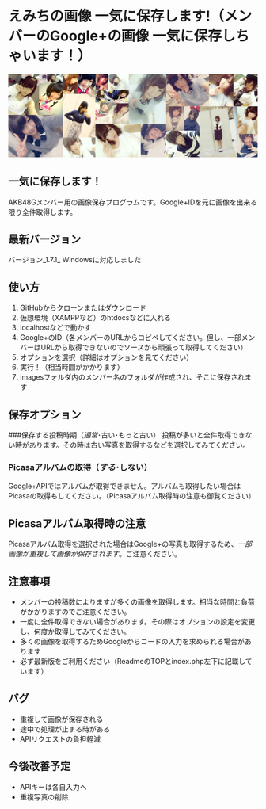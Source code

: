# えみちの画像 一気に保存します!（メンバーのGoogle+の画像 一気に保存しちゃいます！）

![Alt text](images/cover.jpg)
## 一気に保存します！
AKB48Gメンバー用の画像保存プログラムです。Google+IDを元に画像を出来る限り全件取得します。
## 最新バージョン
バージョン_1.7.1_ Windowsに対応しました
## 使い方
1. GitHubからクローンまたはダウンロード
2. 仮想環境（XAMPPなど）のhtdocsなどに入れる
3. localhostなどで動かす
4. Google+のID（各メンバーのURLからコピペしてください。但し、一部メンバーはURLから取得できないのでソースから頑張って取得してください）
5. オプションを選択（詳細はオプションを見てください）
6. 実行！（相当時間がかかります）
7. imagesフォルダ内のメンバー名のフォルダが作成され、そこに保存されます

## 保存オプション
###保存する投稿時期（_通常_･古い･もっと古い）
投稿が多いと全件取得できない時があります。その時は古い写真を取得するなどを選択してみてください。
### Picasaアルバムの取得（_する_･しない）
Google+APIではアルバムが取得できません。アルバムも取得したい場合はPicasaの取得もしてください。（Picasaアルバム取得時の注意も御覧ください）

## Picasaアルバム取得時の注意
Picasaアルバム取得を選択された場合はGoogle+の写真も取得するため、_一部画像が重複して画像が保存されます_。ご注意ください。
## 注意事項
* メンバーの投稿数によりますが多くの画像を取得します。相当な時間と負荷がかかりますのでご注意ください。
* 一度に全件取得できない場合があります。その際はオプションの設定を変更し、何度か取得してみてください。
* 多くの画像を取得するためGoogleからコードの入力を求められる場合があります
* 必ず最新版をご利用ください（ReadmeのTOPとindex.php左下に記載しています）

## バグ
* 重複して画像が保存される
* 途中で処理が止まる時がある
* APIリクエストの負担軽減

## 今後改善予定
* APIキーは各自入力へ
* 重複写真の削除
